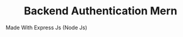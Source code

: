 <h1 align="center" id="title">Backend Authentication Mern</h1>

<p id="description">Made With Express Js (Node Js)</p>